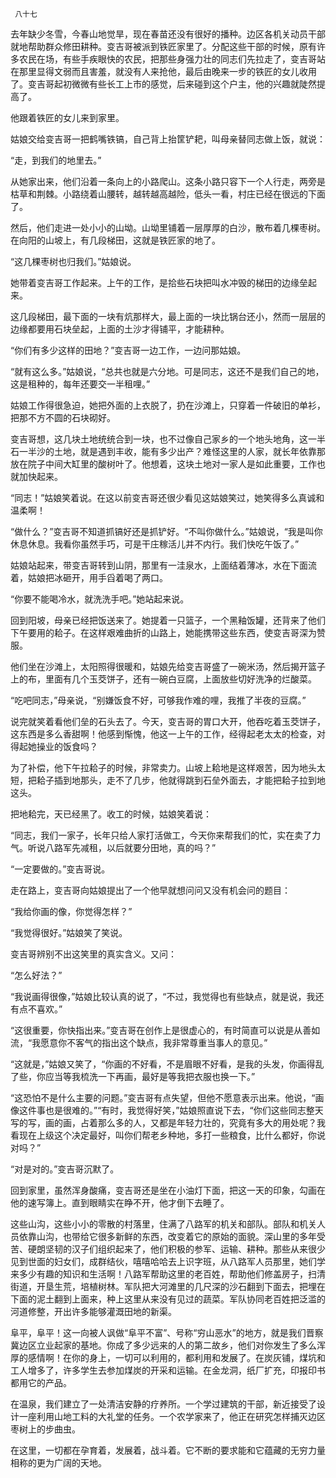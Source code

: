      八十七 

   去年缺少冬雪，今春山地觉旱，现在春苗还没有很好的播种。边区各机关动员干部就地帮助群众修田耕种。变吉哥被派到铁匠家里了。分配这些干部的时候，原有许多农民在场，有些手疾眼快的农民，把那些身强力壮的同志们先拉走了，变吉哥站在那里显得文弱而且害羞，就没有人来抢他，最后由晚来一步的铁匠的女儿收用了。变吉哥起初微微有些长工上市的感觉，后来碰到这个户主，他的兴趣就陡然提高了。 

   他跟着铁匠的女儿来到家里。 

   姑娘交给变吉哥一把鹤嘴铁镐，自己背上抬筐铲耙，叫母亲替同志做上饭，就说： 

   “走，到我们的地里去。” 

   从她家出来，他们沿着一条向上的小路爬山。这条小路只容下一个人行走，两旁是枯草和荆棘。小路绕着山腰转，越转越高越险，低头一看，村庄已经在很远的下面了。 

   然后，他们走进一处小小的山坳。山坳里铺着一层厚厚的白沙，散布着几棵枣树。在向阳的山坡上，有几段梯田，这就是铁匠家的地了。 

   “这几棵枣树也归我们。”姑娘说。 

   她带着变吉哥工作起来。上午的工作，是拾些石块把叫水冲毁的梯田的边缘垒起来。 

   这几段梯田，最下面的一块有炕那样大，最上面的一块比锅台还小，然而一层层的边缘都要用石块垒起，上面的土沙才得铺平，才能耕种。 

   “你们有多少这样的田地？”变吉哥一边工作，一边问那姑娘。 

   “就有这么多。”姑娘说，“总共也就是六分地。可是同志，这还不是我们自己的地，这是租种的，每年还要交一半租哩。” 

   姑娘工作得很急迫，她把外面的上衣脱了，扔在沙滩上，只穿着一件破旧的单衫，把那不方不圆的石块砌好。 

   变吉哥想，这几块土地统统合到一块，也不过像自己家乡的一个地头地角，这一半石一半沙的土地，就是遇到丰收，能有多少出产？难怪这里的人家，就长年依靠那放在院子中间大缸里的酸树叶了。他想着，这块土地对一家人是如此重要，工作也就加快起来。 

   “同志！”姑娘笑着说。在这以前变吉哥还很少看见这姑娘笑过，她笑得多么真诚和温柔啊！ 

   “做什么？”变吉哥不知道抓镐好还是抓铲好。“不叫你做什么。”姑娘说，“我是叫你休息休息。我看你虽然手巧，可是干庄稼活儿并不内行。我们快吃午饭了。” 

   姑娘站起来，带变吉哥转到山阴，那里有一洼泉水，上面结着薄冰，水在下面流着，姑娘把冰砸开，用手舀着喝了两口。 

   “你要不能喝冷水，就洗洗手吧。”她站起来说。 

   回到阳坡，母亲已经把饭送来了。她提着一只篮子，一个黑釉饭罐，还背来了他们下午要用的耠子。在这样艰难曲折的山路上，她能携带这些东西，使变吉哥深为赞服。 

   他们坐在沙滩上，太阳照得很暖和，姑娘先给变吉哥盛了一碗米汤，然后揭开篮子上的布，里面有几个玉茭饼子，还有一碗白豆腐，上面放些切好洗净的烂酸菜。 

   “吃吧同志，”母亲说，“别嫌饭食不好，可够我作难的哩，我推了半夜的豆腐。” 

   说完就笑着看他们垒的石头去了。今天，变吉哥的胃口大开，他吞吃着玉茭饼子，这东西是多么香甜啊！他感到惭愧，他这一上午的工作，经得起老太太的检查，对得起她操业的饭食吗？ 

   为了补偿，他下午拉耠子的时候，非常卖力。山坡上耠地是这样艰苦，因为地头太短，把耠子插到地那头，走不了几步，他就得跳到石垒外面去，才能把耠子拉到地这头。 

   把地耠完，天已经黑了。收工的时候，姑娘笑着说： 

   “同志，我们一家子，长年只给人家打活做工，今天你来帮我们的忙，实在卖了力气。听说八路军先减租，以后就要分田地，真的吗？” 

   “一定要做的。”变吉哥说。 

   走在路上，变吉哥向姑娘提出了一个他早就想问问又没有机会问的题目： 

   “我给你画的像，你觉得怎样？” 

   “我觉得很好。”姑娘笑了笑说。 

   变吉哥辨别不出这笑里的真实含义。又问： 

   “怎么好法？” 

   “我说画得很像，”姑娘比较认真的说了，“不过，我觉得也有些缺点，就是说，我还有点不喜欢。” 

   “这很重要，你快指出来。”变吉哥在创作上是很虚心的，有时简直可以说是从善如流，“我愿意你不客气的指出这个缺点，我非常尊重当事人的意见。” 

   “这就是，”姑娘又笑了，“你画的不好看，不是眉眼不好看，是我的头发，你画得乱了些，你应当等我梳洗一下再画，最好是等我把衣服也换一下。” 

   “这恐怕不是什么主要的问题。”变吉哥有点失望，但他不愿意表示出来。他说，“画像这件事也是很难的。”“有时，我觉得好笑，”姑娘照直说下去，“你们这些同志整天写的写，画的画，占着那么多的人，又都是年轻力壮的，究竟有多大的用处呢？我看现在上级这个决定最好，叫你们帮老乡种地，多打一些粮食，比什么都好，你说对吗？” 

   “对是对的。”变吉哥沉默了。 

   回到家里，虽然浑身酸痛，变吉哥还是坐在小油灯下面，把这一天的印象，勾画在他的速写簿上。直到眼睛实在睁不开，他才倒下去睡了。 

   这些山沟，这些小小的零散的村落里，住满了八路军的机关和部队。部队和机关人员依靠山沟，也带给它很多新鲜的东西，改变着它的原始的面貌。深山里的多年受苦、硬朗坚韧的汉子们组织起来了，他们积极的参军、运输、耕种。那些从来很少见到世面的妇女们，成群结伙，嘻嘻哈哈去上识字班，从八路军人员那里，她们学来多少有趣的知识和生活啊！八路军帮助这里的老百姓，帮助他们修盖房子，扫清街道，开垦生荒，培植树林。军队把大河滩里的几尺深的沙石翻到下面去，把埋在下面的泥土翻到上面来，种上这里从来没有见过的蔬菜。军队协同老百姓把泛滥的河道修整，开出许多能够灌溉田地的新渠。 

   阜平，阜平！这一向被人讽做“阜平不富”、号称“穷山恶水”的地方，就是我们晋察冀边区立业起家的基地。你成了多少远来的人的第二故乡，他们对你发生了多么浑厚的感情啊！在你的身上，一切可以利用的，都利用和发展了。在炭灰铺，煤坑和工人增多了，许多学生去参加煤炭的开采和运输。在金龙洞，纸厂扩充，印报印书都用它的产品。 

   在温泉，我们建立了一处清洁安静的疗养所。一个学过建筑的干部，新近接受了设计一座利用山地工料的大礼堂的任务。一个农学家来了，他正在研究怎样捕灭边区枣树上的步曲虫。 

   在这里，一切都在孕育着，发展着，战斗着。它不断的要求能和它蕴藏的无穷力量相称的更为广阔的天地。 

